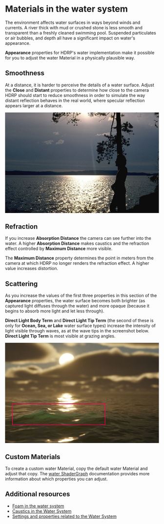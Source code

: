 
# Materials in the water system
The environment affects water surfaces in ways beyond winds and currents. A river thick with mud or crushed stone is less smooth and transparent than a freshly cleaned swimming pool. Suspended particulates or air bubbles, and depth all have a significant impact on water's appearance.

**Appearance** properties for HDRP's water implementation make it possible for you to adjust the water Material in a physically plausible way.

## Smoothness
At a distance, it is harder to perceive the details of a water surface. Adjust the **Close** and **Distant** properties to determine how close to the camera HDRP should start to reduce smoothness in order to simulate the way distant reflection behaves in the real world, where specular reflection appears larger at a distance.

![](Images/watersystem-smoothness-publicdomain.jpg)

[//]: # (Comment: Illustration is ublic domain file from commons.wikimedia.org / wiki / File:Sunset_at_Saimaa_Lake.jpg)
## Refraction
If you increase **Absorption Distance** the camera can see further into the water. A higher **Absorption Distance** makes caustics and the refraction effect controlled by **Maximum Distance** more visible.

The **Maximum Distance** property determines the point in meters from the camera at which HDRP no longer renders the refraction effect. A higher value increases distortion.

## Scattering
As you increase the values of the first three properties in this section of the **Appearance** properties, the water surface becomes both brighter (as captured light diffuses through the water) and more opaque (because it begins to absorb more light and let less through).

**Direct Light Body Term** and **Direct Light Tip Term** (the second of these is only for **Ocean, Sea, or Lake** water surface types) increase the intensity of light visible through waves, as at the wave tips in the screenshot below. **Direct Light Tip Term** is most visible at grazing angles.

![](Images/watersystem-directlighttip.JPG)

## Custom Materials
To create a custom water Material, copy the default water Material and adjust that copy. The [water ShaderGraph](WaterSystem-ShaderGraph.md) documentation provides more information about which properties you can adjust.

## Additional resources
* [Foam in the water system](WaterSystem-foam.md)
* [Caustics in the Water System](WaterSystem-caustics.md)
* [Settings and properties related to the Water System](WaterSystem-Properties.md)
